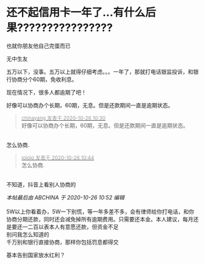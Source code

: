 # 还不起信用卡一年了...有什么后果????????????????


也就你朋友他自己完蛋而已<br />


无中生友

五万以下，没事。五万以上就得仔细考虑。。。一年了，那就打电话银监投诉，和银行协商分个60期，免收利息。

现在情况下，很多人都逾期了吧！

好像可以协商办个长期，60期，无息。但是还款期间一直是逾期状态。

<div class="quote"><blockquote><font size="2"><a href="https://www.hostloc.com/forum.php?mod=redirect&amp;goto=findpost&amp;pid=9352820&amp;ptid=758469" target="_blank"><font color="#999999">chinayang 发表于 2020-10-26 10:30</font></a></font><br />
好像可以协商办个长期，60期，无息。但是还款期间一直是逾期状态。</blockquote></div><br />
怎么协商.

<div class="quote"><blockquote><font size="2"><a href="https://www.hostloc.com/forum.php?mod=redirect&amp;goto=findpost&amp;pid=9352924&amp;ptid=758469" target="_blank"><font color="#999999">ioioio 发表于 2020-10-26 10:44</font></a></font><br />
怎么协商.</blockquote></div><br />
不知道，抖音上看别人协商的

<i class="pstatus"> 本帖最后由 ABCHINA 于 2020-10-26 10:52 编辑 </i><br />
<br />
5W以上你看着办，5W一下别慌，等一年多差不多，会有律师给你打电话，和你协商分期还款，同时还会减免掉所有逾期费用。只需要还本金。本人建议，每月还是要还一二百以表本人有意愿还款，但资金不足<br />
别问我怎么知道的<img src="static/image/smiley/yct/022.gif" smilieid="42" border="0" alt="" /> <br />
千万别和银行直接协商，那样你包括罚息都得交

基本告别国家放水红利？
